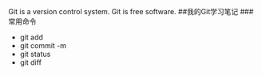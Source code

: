 Git is a version control system.
Git is free software.
##我的Git学习笔记
###常用命令
+ git add
+ git commit -m
+ git status
+ git diff